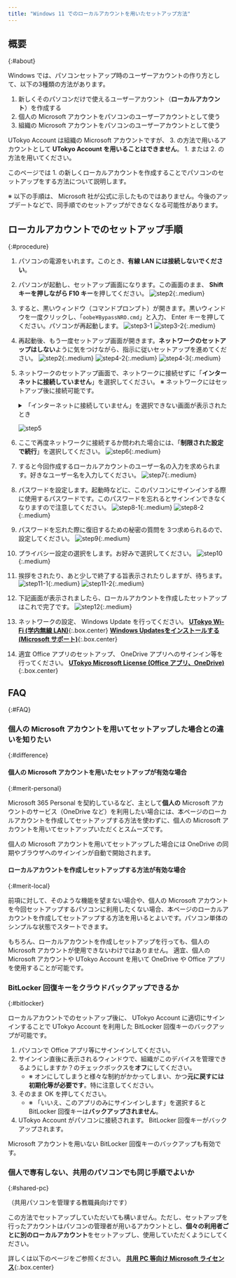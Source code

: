 ```yaml
---
title: "Windows 11 でのローカルアカウントを用いたセットアップ方法"
---
```


## 概要
{:#about}

Windows では、パソコンセットアップ時のユーザーアカウントの作り方として、以下の3種類の方法があります。

1. 新しくそのパソコンだけで使えるユーザーアカウント（**ローカルアカウント**）を作成する
1. 個人の Microsoft アカウントをパソコンのユーザーアカウントとして使う
1. 組織の Microsoft アカウントをパソコンのユーザーアカウントとして使う

UTokyo Account は組織の Microsoft アカウントですが、 3. の方法で用いるアカウントとして **UTokyo Account を用いることはできません**。 1. または 2. の方法を用いてください。

このページでは 1. の新しくローカルアカウントを作成することでパソコンのセットアップをする方法について説明します。

※ 以下の手順は、 Microsoft 社が公式に示したものではありません。今後のアップデートなどで、同手順でのセットアップができなくなる可能性があります。

## ローカルアカウントでのセットアップ手順
{:#procedure}

1. パソコンの電源をいれます。このとき、**有線 LAN には接続しないでください**。
1. パソコンが起動し、セットアップ画面になります。この画面のまま、 **Shift キーを押しながら F10 キー**を押してください。
   ![step2](step2.webp){:.medium}
1. すると、黒いウィンドウ（コマンドプロンプト）が開きます。黒いウィンドウを一度クリックし、「`oobe¥BypassNRO.cmd`」と入力、 Enter キーを押してください。パソコンが再起動します。
   ![step3-1](step3-1.webp)
   ![step3-2](step3-2.webp){:.medium}
1. 再起動後、もう一度セットアップ画面が開きます。**ネットワークのセットアップはしない**ように気をつけながら、指示に従いセットアップを進めてください。
   ![step2](step2.webp){:.medium}
   ![step4-2](step4-2.webp){:.medium}
   ![step4-3](step4-3.webp){:.medium}
1. ネットワークのセットアップ画面で、ネットワークに接続せずに「**インターネットに接続していません**」を選択してください。
   ※ ネットワークにはセットアップ後に接続可能です。
    <details>
      <summary>「インターネットに接続していません」を選択できない画面が表示されたとき</summary>

      **Shift キーを押しながら F10 キー**を押し、手順 3. に戻ってください。
    </details>

   ![step5](step5.webp)
1. ここで再度ネットワークに接続するか問われた場合には、「**制限された設定で続行**」を選択してください。
   ![step6](step6.webp){:.medium}
1. すると今回作成するローカルアカウントのユーザー名の入力を求められます。好きなユーザー名を入力してください。
   ![step7](step7.webp){:.medium}
1. パスワードを設定します。起動時などに、このパソコンにサインインする際に使用するパスワードです。このパスワードを忘れるとサインインできなくなりますので注意してください。
   ![step8-1](step8-1.webp){:.medium}
   ![step8-2](step8-2.webp){:.medium}
1. パスワードを忘れた際に復旧するための秘密の質問を 3つ求められるので、設定してください。
   ![step9](step9.webp){:.medium}
1. プライバシー設定の選択をします。お好みで選択してください。
   ![step10](step10.webp){:.medium}
1. 挨拶をされたり、あと少しで終了する旨表示されたりしますが、待ちます。
   ![step11-1](step11-1.webp){:.medium}
   ![step11-2](step11-2.webp){:.medium}
1. 下記画面が表示されましたら、ローカルアカウントを作成したセットアップはこれで完了です。
   ![step12](step12.webp){:.medium}
1. ネットワークの設定、 Windows Update を行ってください。
   **[UTokyo Wi-Fi (学内無線 LAN)](/utokyo_wifi/)**{:.box.center}
   **[Windows Updatesをインストールする (Microsoft サポート)](https://support.microsoft.com/ja-jp/windows/windows-%E3%81%AE%E6%9B%B4%E6%96%B0-3c5ae7fc-9fb6-9af1-1984-b5e0412c556a)**{:.box.center}
1. 適宜 Office アプリのセットアップ、 OneDrive アプリへのサインイン等を行ってください。
   **[UTokyo Microsoft License (Office アプリ、OneDrive)](/microsoft/)**{:.box.center}


## FAQ
{:#FAQ}

### 個人の Microsoft アカウントを用いてセットアップした場合との違いを知りたい
{:#difference}

#### 個人の Microsoft アカウントを用いたセットアップが有効な場合
{:#merit-personal}

Microsoft 365 Personal を契約しているなど、主として**個人の** Microsoft アカウントのサービス（OneDrive など）を利用したい場合には、本ページのローカルアカウントを作成してセットアップする方法を使わずに、個人の Microsoft アカウントを用いてセットアップいただくとスムーズです。

個人の Microsoft アカウントを用いてセットアップした場合には OneDrive の同期やブラウザへのサインインが自動で開始されます。

#### ローカルアカウントを作成しセットアップする方法が有効な場合
{:#merit-local}

前項に対して、そのような機能を望まない場合や、個人の Microsoft アカウントを今回セットアップするパソコンに利用したくない場合、本ページのローカルアカウントを作成してセットアップする方法を用いるとよいです。パソコン単体のシンプルな状態でスタートできます。

もちろん、ローカルアカウントを作成しセットアップを行っても、個人の Microsoft アカウントが使用できないわけではありません。
適宜、個人の Microsoft アカウントや UTokyo Account を用いて OneDrive や Office アプリを使用することが可能です。

### BitLocker 回復キーをクラウドバックアップできるか
{:#bitlocker}

ローカルアカウントでのセットアップ後に、 UTokyo Account に適切にサインインすることで UTokyo Account を利用した BitLocker 回復キーのバックアップが可能です。

1. パソコンで Office アプリ等にサインインしてください。
1. サインイン直後に表示されるウィンドウで、組織がこのデバイスを管理できるようにしますか？のチェックボックスを**オフ**にしてください。
   - ※ オンにしてしまうと様々な制約がかかってしまい、かつ**元に戻すには初期化等が必要です**。特に注意してください。
1. そのまま OK を押してください。
   - ※ 「いいえ、このアプリのみにサインインします」を選択すると BitLocker 回復キーは**バックアップされません**。
1. UTokyo Account がパソコンに接続されます。 BitLocker 回復キーがバックアップされます。

Microsoft アカウントを用いない BitLocker 回復キーのバックアップも有効です。

### 個人で専有しない、共用のパソコンでも同じ手順でよいか
{:#shared-pc}

（共用パソコンを管理する教職員向けです）

この方法でセットアップしていただいても構いません。ただし、セットアップを行ったアカウントはパソコンの管理者が用いるアカウントとし、**個々の利用者ごとに別のローカルアカウント**をセットアップし、使用していただくようにしてください。

詳しくは以下のページをご参照ください。
**[共用 PC 等向け Microsoft ライセンス](https://univtokyo.sharepoint.com/sites/utokyoaccount/SitePages/Microsoft-license-for-shared-PC.aspx)**{:.box.center}
